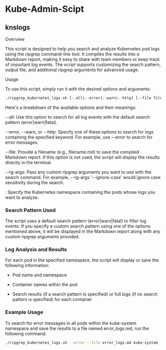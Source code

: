# Kube-Admin-Scipt

## knslogs

Overview

This script is designed to help you search and analyze Kubernetes pod logs using the ripgrep command-line tool. It compiles the results into a Markdown report, making it easy to share with team members or keep track of important log events. The script supports customizing the search pattern, output file, and additional ripgrep arguments for advanced usage.


Usage

To use this script, simply run it with the desired options and arguments:


```bash
./ripgrep_kubernetes_logs.sh [--all|--error|--warn|--http] [--file filename.md] [--rg-args 'custom rg arguments'] <namespace>
```

Here's a breakdown of the available options and their meanings:



--all: Use this option to search for all log events with the default search pattern (error|warn|fatal).

--error, --warn, or --http: Specify one of these options to search for logs containing the specified keyword. For example, use --error to search for error messages.

--file: Provide a filename (e.g., filename.md) to save the compiled Markdown report. If this option is not used, the script will display the results directly in the terminal.

--rg-args: Pass any custom ripgrep arguments you want to use with the search command. For example, --rg-args '--ignore-case' would ignore case sensitivity during the search.

<namespace>: Specify the Kubernetes namespace containing the pods whose logs you want to analyze.


### Search Pattern Used

The script uses a default search pattern (error|warn|fatal) to filter log events. If you specify a custom search pattern using one of the options mentioned above, it will be displayed in the Markdown report along with any custom ripgrep arguments provided.


### Log Analysis and Results

For each pod in the specified namespace, the script will display or save the following information:

- Pod name and namespace

- Container names within the pod

- Search results (if a search pattern is specified) or full logs (if no search pattern is specified) for each container


### Example Usage

To search for error messages in all pods within the kube-system namespace and save the results to a file named error_logs.md, run the following command:


```bash
./ripgrep_kubernetes_logs.sh --error --file error_logs.md kube-system
```
